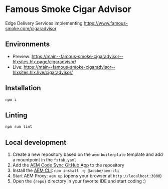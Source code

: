 # Famous Smoke Cigar Advisor

Edge Delivery Services implementing https://www.famous-smoke.com/cigaradvisor

## Environments
- Preview: https://main--famous-smoke-cigaradvisor--hlxsites.hlx.page/cigaradvisor/
- Live: https://main--famous-smoke-cigaradvisor--hlxsites.hlx.live/cigaradvisor/

## Installation

```sh
npm i
```

## Linting

```sh
npm run lint
```

## Local development

1. Create a new repository based on the `aem-boilerplate` template and add a mountpoint in the `fstab.yaml`
1. Add the [AEM Code Sync GitHub App](https://github.com/apps/aem-code-sync) to the repository
1. Install the [AEM CLI](https://github.com/adobe/aem-cli): `npm install -g @adobe/aem-cli`
1. Start AEM Proxy: `aem up` (opens your browser at `http://localhost:3000`)
1. Open the `{repo}` directory in your favorite IDE and start coding :)
